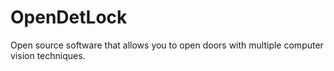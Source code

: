# OpenDetLock
Open source software that allows you to open doors with multiple computer vision techniques.

